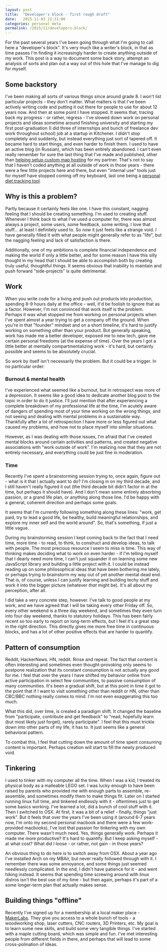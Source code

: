 ```yaml
---
layout: post
title:  "Developer's block - first rough draft"
date:   2015-11-03 22:31:00
categories: personal meta
permalink: /2015/11/developers-block/
---
```

For the past several years I've been going through what I'm going to call here a "developer's block". It's very much like a writer's block, in that as time passes I'm finding it increasingly harder to create anything outside of my work. This post is a way to document some back story, attempt an analysis of sorts and plan out a way out of this hole that I've manage to dig for myself.

## Some backstory
I've been making all sorts of various things since around grade 8. I won't list particular projects - they don't matter. What matters is that I've been actively writing code and putting it out there for people to use for about 12 years now. And then at some point I have stopped. It seems that, tracing back my progress - or rather, regress - I've slowed down work on personal projects and ideas sometime around finishing university and starting my first post-graduation (I did three of internships and bunch of freelance dev work throughout school) job at a startup in Kitchener. I didn't stop completely and suddenly, but instead everything just sort of tapered off. It became hard to start things, and even harder to finish them. I used to have an active blog (in Russian), which has been entirely abandoned. I can't even really remember for sure the last thing that I've made and published, other than [helping setup custom map hosting](http://www.grigory.ca/2014/07/hosting-maps-fast-and-cheap/) for my partner. That's not to say that I haven't coded anything at all outside of work in those years - there were a few little projects here and there, but even "internal use" tools just for myself have stopped coming off my keyboard, last one being a [personal diet tracking tool](https://github.com/grigoryk/eatright).

## Why is this a problem?
Partly because it certainly feels like one. I have this constant, nagging feeling that I should be creating something. I'm used to creating stuff. Whenever I think back to what I've used a computer for, there was almost always a project, some users, some feedback, some writing. I love that stuff... at least I definitely used to. So now it just feels like a strange void. I have generally filled it with what people might generally refer to as "life", but the nagging feeling and lack of satisfaction is there.

Additionally, one of my ambitions is complete financial independence and making the world if only a little better, and for some reason I have this silly thought in my head that I should be able to accomplish both by creating truly useful, thoughtful things. It seems obvious that inability to maintain and push forward "side-projects" is quite detrimental.

## Work
When you write code for a living and push out products into production, spending 8-9 hours daily at the office - well, it'd be foolish to ignore that as a factor. However, I'm not convinced that work itself is the problem. Perhaps it was what stopped me from working on personal projects when I've spent almost a year trying to get a company off the ground. When you're in that "founder" mindset and on a short timeline, it's hard to justify working on something other than your product. But generally speaking, work has made me a better developer, exposed me to new tech, gave me certain personal freedoms (at the expense of time). Over the years I got a little better at mentally compartmentalizing work - it's hard, but certainly possible and seems to be absolutely crucial.

So work by itself isn't necessarily the problem. But it could be a trigger. In no particular order:

### Burnout & mental health
I've experienced what seemed like a burnout, but in retrospect was more of a depression. It seems like a good idea to dedicate another blog post to the topic in order to do it justice. I'll just mention that after experiencing a complete breakdown of my professional life at the time, I'm acutely aware of dangers of spending most of your time working on the wrong things, and not seeing and dealing with mental problems in a sustainable way. Thankfully after a lot of retrospection I have more or less figured out what caused my problems, and how not to place myself into similar situations.

However, as I was dealing with those issues, I'm afraid that I've created mental blocks around certain activities and patterns, and created negative associations with "work outside of work". I'm realizing now that they are not entirely necessary, and everything could be just fine in moderation.

### Time
Recently I've spent a brainstorming session trying to, once again, figure out - what is it that I actually want to do? I'm closing in on my third decade, and I still haven't really figured it out (the third decade bit didn't factor in at the time, but perhaps it should have). And I don't mean some entirely absorbing passion, or a grand life plan, or anything along those line. I'd be happy with a general, coherent direction and perhaps some goals.

It seems that I'm currently following something along these lines: "work, get paid, try to lead a good life, be healthy, build meaningful relationships, and explore my inner self and the world around". So, that's something, if just a little vague.

During my brainstorming session I kept coming back to the fact that I need time, more time - to read, to think, to construct and develop ideas, to talk with people. The most precious resource I seem to miss is time. This way of thinking makes deciding what to work on even harder - if I'm telling myself that I dearly need more time, I can't just squander it on learning some new JavaScript library and building a little project with it. I could be instead reading up on some philosophical ideas that have been bothering me lately, or perhaps trying to brainstorm my way out of yet another mental dead end. That is, of course, unless I can justify learning and building techy stuff and work it into the bigger picture (whatever *that* might be). It's all about my perception, after all.

I did take a very concrete step, however. I've talk to good people at my work, and we have agreed that I will be taking every other Friday off. So, every other weekend is a three day weekend, and sometimes they even turn into four day weekend, thanks to statutory holidays. This has been fairly recent so too early to report on long-term effects, but I feel it's a great step in the right direction. This directly gives me more free time in continuous blocks, and has a lot of other positive effects that are harder to quantify.

## Pattern of consumption
Reddit, HackerNews. HN, reddit. Rinse and repeat. The fact that content is often interesting and sometimes even thought-provoking only seems to postpone realization that its constant consumption is not actually any good for me. I feel that over the years I have shifted my behavior online from active participation in select few communities, to passive consumption of many communities. It's been a gradual shift, but at this point in time it got to the point that if I want to visit something other than reddit or HN, other than CBC/BBC nothing really comes to mind. I'm not even exaggerating this too much.

What this did, over time, is created a paradigm shift. It changed the baseline from "participate, contribute and get feedback" to "read, hopefully learn (but most likely just forget), rarely participate". I feel that this must trickle down into other parts of my life, it has to. It just seems like a general behavioral pattern.

To combat this, I feel that cutting down the amount of time spent consuming content is important. Perhaps creation will start to fill the newly produced void.

## Tinkering
I used to tinker with my computer all the time. When I was a kid, I treated its physical body as a malleable LEGO set. I was lucky enough to have been raised by parents who provided me with enough parts to assemble, re-assemble, and sometimes modify them to make things fit. Later on I started running linux full time, and tinkered endlessly with it - oftentimes just to get some basics working. I've learned a lot, did a bunch of cool stuff with it. Then I switched to OSX. At first, it was a bit of a relief - finally, things "just work". But it feels that over the years I've been using it (around 6-7 years now, I'm onto my second personal macbook and there were a few work-provided macbooks), I've lost that passion for tinkering with my own computer. There wasn't much need. Yes, things generally work. Perhaps it made me more productive? It's hard to quantify. But I keep asking myself - at what cost? What did I loose - or rather, not gain - in those years?

An obvious thing to do here is to switch away from OSX. About a year ago I've installed Arch on my MBAir, but never really followed through with it. I remember there was some annoyance, and some things just seemed needlessly complicated. In the end, I didn't have patience for it - and went hiking instead. It seems that spending time screwing around with linux distros isn't the best use of my time - but then again, perhaps it's part of a some longer-term plan that actually makes sense.

## Building things "offline"
Recently I've signed up for a membership at a local maker place - [MakerLabs](http://www.makerlabs.com). They give you access to a whole bunch of tools - a woodworking shop, laser cutters, CNC routers, 3D Printers, etc. My goal is to learn some new skills, and build some very tangible things. I've started with a maple cutting board, which was simple and fun. I've met interesting people from different fields in there, and perhaps that will lead to some cross-polination of ideas.
